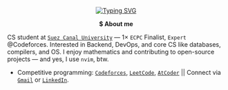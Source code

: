 <p align="center"><a href="https://git.io/typing-svg"><img src="https://readme-typing-svg.demolab.com?font=Play&pause=1000&color=7CFC00&center=true&vCenter=true&width=420&height=18&lines=Hi,+I'm+Ahmed+Faraj_;Obsessed+with+CP+%26+Mathematics_;Feel+free+to+explore+my+repos_;ahmed@faraj:~$+grep+%22i%3C3bash%22+readme.md_" alt="Typing SVG" /></a></p>

<p align="center"><b>$ About me</b></p>
  
CS student at [`Suez Canal University`](https://suez.edu.eg/ar/) — 1× `ECPC` Finalist, `Expert` @Codeforces. Interested in Backend, DevOps, and core CS like databases, compilers, and OS. I enjoy mathematics and contributing to open-source projects — and yes, I use `nvim`, btw.

- Competitive programming: [`Codeforces`](https://codeforces.com/profile/Ahmed_Faraj), [`LeetCode`](https://leetcode.com/u/Ahmed_Faraj/), [`AtCoder`](https://atcoder.jp/users/Ahmed_Faraj) || Connect via [`Gmail`](mailto:ahmedfrag4040@gmail.com) or [`LinkedIn`](https://www.linkedin.com/in/ahmed-faraj-cs/).
